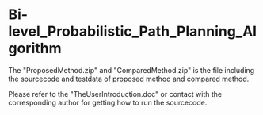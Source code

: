 # Bi-level_Probabilistic_Path_Planning_Algorithm

The "ProposedMethod.zip" and "ComparedMethod.zip" is the file including the sourcecode and testdata of proposed method and compared method.

Please refer to the "TheUserIntroduction.doc" or contact with the corresponding author for getting how to run the sourcecode.
